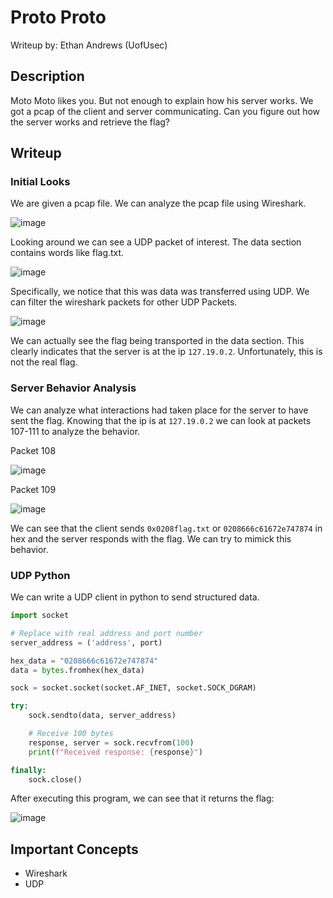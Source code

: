 # Proto Proto
Writeup by: Ethan Andrews (UofUsec)

## Description
Moto Moto likes you. But not enough to explain how his server works. We got a pcap of the client and server communicating. Can you figure out how the server works and retrieve the flag?

## Writeup
### Initial Looks
We are given a pcap file. We can analyze the pcap file using Wireshark.

![image](https://github.com/user-attachments/assets/a4baea57-bcdc-436d-8670-bd30b0369f5c)

Looking around we can see a UDP packet of interest. The data section contains words like flag.txt.

![image](https://github.com/user-attachments/assets/7da21f70-6923-4961-acb3-384d0a389c65)

Specifically, we notice that this was data was transferred using UDP. We can filter the wireshark packets for other UDP Packets.

![image](https://github.com/user-attachments/assets/832ead73-0a1b-4657-b58d-70f63bd01b27)

We can actually see the flag being transported in the data section. This clearly indicates that the server is at the
ip `127.19.0.2`. Unfortunately, this is not the real flag.

### Server Behavior Analysis
We can analyze what interactions had taken place for the server to have sent the flag. Knowing that the ip is at
`127.19.0.2` we can look at packets 107-111 to analyze the behavior.

Packet 108

![image](https://github.com/user-attachments/assets/244f060d-3521-4db3-bc16-3919e8f1286d)

Packet 109

![image](https://github.com/user-attachments/assets/46fccd57-ded5-4b4d-a92f-668377f56bca)

We can see that the client sends `0x0208flag.txt` or `0208666c61672e747874` in hex and the server responds with the flag. We can try to mimick this behavior.

### UDP Python
We can write a UDP client in python to send structured data.

```python
import socket

# Replace with real address and port number
server_address = ('address', port)

hex_data = "0208666c61672e747874"
data = bytes.fromhex(hex_data)

sock = socket.socket(socket.AF_INET, socket.SOCK_DGRAM)

try:
    sock.sendto(data, server_address)

    # Receive 100 bytes
    response, server = sock.recvfrom(100)
    print(f"Received response: {response}")

finally:
    sock.close()
```

After executing this program, we can see that it returns the flag:

![image](https://github.com/user-attachments/assets/3d993608-e1e1-496d-929a-e64a39192933)


## Important Concepts
- Wireshark
- UDP

